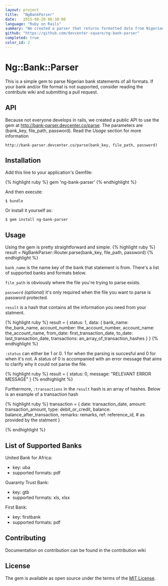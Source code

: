 ```yaml
---
layout: project
title:  "NgBankParser"
date:   2015-08-20 06:30:00
language: "Ruby on Rails"
summary: "We created a parser that returns formatted data from Nigerian bank statements"
github: "https://github.com/devcenter-square/ng-bank-parser"
completed: true
color_id: 2
---
```


# Ng::Bank::Parser

This is a simple gem to parse Nigerian bank statements of all formats. If your bank and/or file format is not supported, consider reading the contribute wiki and submitting a pull request.

## API
Because not everyone develops in rails, we created a public API to use the gem at http://bank-parser.devcenter.co/parse. The parameters are (bank_key, file_path, password). Read the *Usage* section for more information

    http://bank-parser.devcenter.co/parse(bank_key, file_path, password)

## Installation

Add this line to your application's Gemfile:

{% highlight ruby %}
gem 'ng-bank-parser'
{% endhighlight %}

And then execute:

    $ bundle

Or install it yourself as:

    $ gem install ng-bank-parser

## Usage

Using the gem is pretty straightforward and simple.
{% highlight ruby %}
result = NgBankParser::Router.parse(bank_key, file_path, password)
{% endhighlight %}

`bank_name` is the name key of the bank that statement is from. There's a list of supported banks and formats below.

`file_path` is obviously where the file you're trying to parse exists.

`password` *(optional)* it's only required when the file you want to parse is password protected.

`result` is a hash that contains all the information you need from your statment.

{% highlight ruby %}
result = {
    status: 1,
    data: {
        bank_name: the_bank_name,
        account_number: the_account_number,
        account_name: the_account_name,
        from_date: first_transaction_date,
        to_date: last_transaction_date,
        transactions: an_array_of_transaction_hashes
    }
}
{% endhighlight %}

`:status` can either be 1 or 0. 1 for when the parsing is succesful and 0 for when it's not. A status of 0 is accompanied with an error message that aims to clarify why it could not parse the file.

{% highlight ruby %}
result = {
    status: 0,
    message: "RELEVANT ERROR MESSAGE"
}
{% endhighlight %}

Furthermore, `:transactions` in the `result` hash is an array of hashes. Below is an example of a transaction hash

{% highlight ruby %}
transaction = {
    date: transaction_date,
    amount: transaction_amount,
    type: debit_or_credit,
    balance: balance_after_transaction,
    remarks: remarks,
    ref: reference_id, # as provided by the statment
}
    
{% endhighlight %}

## List of Supported Banks

United Bank for Africa: 
- key: uba
- supported formats: pdf

Guaranty Trust Bank: 
- key: gtb
- supported formats: xls, xlsx
    
First Bank: 
- key: firstbank
- supported formats: pdf

## Contributing

Documentation on contribution can be found in the contribution wiki

## License

The gem is available as open source under the terms of the [MIT License](http://opensource.org/licenses/MIT).


